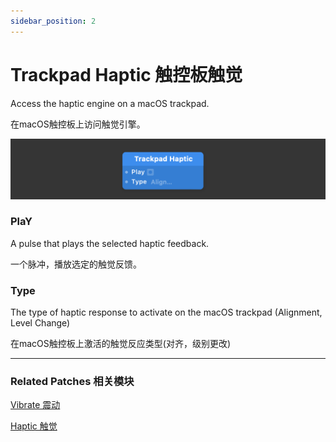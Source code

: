 ```yaml
---
sidebar_position: 2
---
```


# Trackpad Haptic 触控板触觉

Access the haptic engine on a macOS trackpad.

在macOS触控板上访问触觉引擎。

![Image](./../../static/img/docs/Device/trackpad-haptic.png)

### PlaY

A pulse that plays the selected haptic feedback.

一个脉冲，播放选定的触觉反馈。

### Type

The type of haptic response to activate on the macOS trackpad (Alignment, Level Change)

在macOS触控板上激活的触觉反应类型(对齐，级别更改)

------

### Related Patches 相关模块

[Vibrate 震动](./Vibrate.md)

[Haptic 触觉](./Haptic.md)

